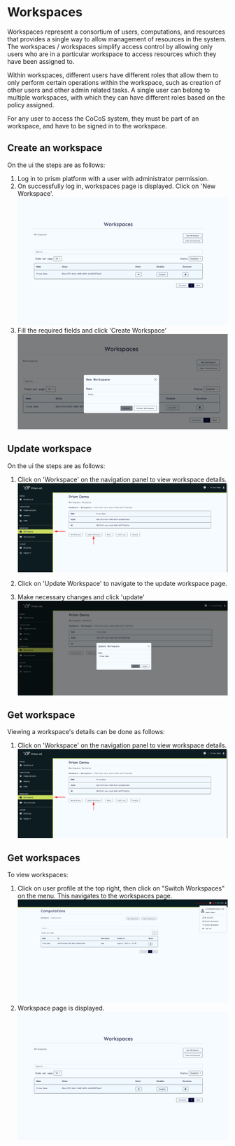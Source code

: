 # Workspaces

Workspaces represent a consortium of users, computations, and resources that provides a single way to allow management of resources in the system. The workspaces / workspaces simplify access control by allowing only users who are in a particular workspace to access resources which they have been assigned to.

Within workspaces, different users have different roles that allow them to only perform certain operations within the workspace, such as creation of other users and other admin related tasks. A single user can belong to multiple workspaces, with which they can have different roles based on the policy assigned.

For any user to access the CoCoS system, they must be part of an workspace, and have to be signed in to the workspace.

## Create an workspace

On the ui the steps are as follows:

1. Log in to prism platform with a user with administrator permission.
2. On successfully log in, workspaces page is displayed. Click on 'New Workspace'.
   ![Workspaces page](../static/img/ui/workspaces.png)
3. Fill the required fields and click 'Create Workspace'
   ![Workspace Creation](../static/img/ui/projcreate.png)

## Update workspace

On the ui the steps are as follows:

1. Click on 'Workspace' on the navigation panel to view workspace details.
   ![Workspace Details](../static/img/ui/workspace%20details.png)

2. Click on 'Update Workspace' to navigate to the update workspace page.
3. Make necessary changes and click 'update'
   ![Updating an Workspace](../static/img/ui/update%20workspace.png)

## Get workspace

Viewing a workspace's details can be done as follows:

1. Click on 'Workspace' on the navigation panel to view workspace details.
   ![Workspace Details](../static/img/ui/workspace%20details.png)

## Get workspaces

To view workspaces:

1. Click on user profile at the top right, then click on "Switch Workspaces" on the menu. This navigates to the workspaces page.
   ![user profile](../static/img/ui/user_profile.png)
2. Workspace page is displayed.
   ![Workspaces](../static/img/ui/workspaces.png)
